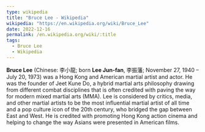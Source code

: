 ```yaml
---
type: wikipedia
title: "Bruce Lee - Wikipedia"
wikipedia: "https://en.wikipedia.org/wiki/Bruce_Lee"
date: 2022-12-16
permalink: /en.wikipedia.org/wiki/:title
tags:
  - Bruce Lee
  - Wikipedia
---
```

**Bruce Lee** (Chinese: 李小龍; born **Lee Jun-fan**, 李振藩; November 27, 1940 – July 20, 1973) was a Hong Kong and American martial artist and actor. He was the founder of Jeet Kune Do, a hybrid martial arts philosophy drawing from different combat disciplines that is often credited with paving the way for modern mixed martial arts (MMA). Lee is considered by critics, media, and other martial artists to be the most influential martial artist of all time and a pop culture icon of the 20th century, who bridged the gap between East and West. He is credited with promoting Hong Kong action cinema and helping to change the way Asians were presented in American films.